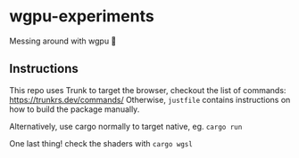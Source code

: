 # wgpu-experiments

Messing around with wgpu 🦀

## Instructions

This repo uses Trunk to target the browser, checkout the list of commands: <https://trunkrs.dev/commands/> Otherwise, `justfile` contains instructions on how to build the package manually.

Alternatively, use cargo normally to target native, eg. `cargo run`

One last thing! check the shaders with `cargo wgsl`
